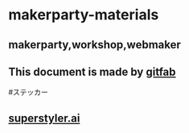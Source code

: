 # makerparty-materials
## makerparty,workshop,webmaker
This document is made by [gitfab](http://gitfab.org)
---
#ステッカー


[superstyler.ai](https://raw.github.com/dadaa/makerparty-materials/master/gitfab/resources/superstyler.ai)
---
